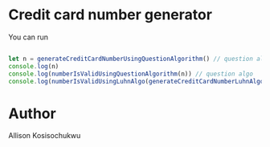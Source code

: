 # Credit card number generator

You can run

```js

let n = generateCreditCardNumberUsingQuestionAlgorithm() // question algo
console.log(n)
console.log(numberIsValidUsingQuestionAlgorithm(n)) // question algo
console.log(numberIsValidUsingLuhnAlgo(generateCreditCardNumberLuhnAlgo())) // luhn algo

```

# Author

Allison Kosisochukwu